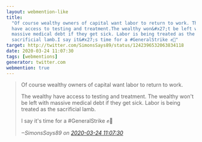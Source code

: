 ```yaml
---
layout: webmention-like
title:
  "Of course wealthy owners of capital want labor to return to work. The wealthy
  have access to testing and treatment.The wealthy won&#x27;t be left with
  massive medical debt if they get sick. Labor is being treated as the
  sacrificial lamb.I say it&#x27;s time for a #GeneralStrike ✊🌹"
target: http://twitter.com/SimonsSays89/status/1242396532063834118
date: 2020-03-24 11:07:30
tags: [webmentions]
generator: twitter.com
webmention: true
---
```


<blockquote class="external-citation">
  <p>
    Of course wealthy owners of capital want labor to return to work.

The wealthy have access to testing and treatment. The wealthy won&#x27;t be left
with massive medical debt if they get sick. Labor is being treated as the
sacrificial lamb.

I say it&#x27;s time for a #GeneralStrike ✊🌹

  </p>
  <cite>‒<span class="p-author p-name">SimonsSays89</span>
    on
    <a href="http://twitter.com/SimonsSays89/status/1242396532063834118" rel="external nofollow" target="_blank">2020-03-24 11:07:30</a>
  </cite>
</blockquote>
